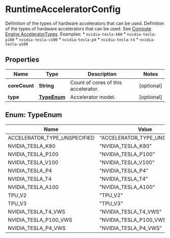 

# RuntimeAcceleratorConfig

Definition of the types of hardware accelerators that can be used. Definition of the types of hardware accelerators that can be used. See [Compute Engine AcceleratorTypes](https://cloud.google.com/compute/docs/reference/beta/acceleratorTypes). Examples: * `nvidia-tesla-k80` * `nvidia-tesla-p100` * `nvidia-tesla-v100` * `nvidia-tesla-p4` * `nvidia-tesla-t4` * `nvidia-tesla-a100`

## Properties

| Name | Type | Description | Notes |
|------------ | ------------- | ------------- | -------------|
|**coreCount** | **String** | Count of cores of this accelerator. |  [optional] |
|**type** | [**TypeEnum**](#TypeEnum) | Accelerator model. |  [optional] |



## Enum: TypeEnum

| Name | Value |
|---- | -----|
| ACCELERATOR_TYPE_UNSPECIFIED | &quot;ACCELERATOR_TYPE_UNSPECIFIED&quot; |
| NVIDIA_TESLA_K80 | &quot;NVIDIA_TESLA_K80&quot; |
| NVIDIA_TESLA_P100 | &quot;NVIDIA_TESLA_P100&quot; |
| NVIDIA_TESLA_V100 | &quot;NVIDIA_TESLA_V100&quot; |
| NVIDIA_TESLA_P4 | &quot;NVIDIA_TESLA_P4&quot; |
| NVIDIA_TESLA_T4 | &quot;NVIDIA_TESLA_T4&quot; |
| NVIDIA_TESLA_A100 | &quot;NVIDIA_TESLA_A100&quot; |
| TPU_V2 | &quot;TPU_V2&quot; |
| TPU_V3 | &quot;TPU_V3&quot; |
| NVIDIA_TESLA_T4_VWS | &quot;NVIDIA_TESLA_T4_VWS&quot; |
| NVIDIA_TESLA_P100_VWS | &quot;NVIDIA_TESLA_P100_VWS&quot; |
| NVIDIA_TESLA_P4_VWS | &quot;NVIDIA_TESLA_P4_VWS&quot; |



